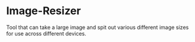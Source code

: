 Image-Resizer
=============

Tool that can take a large image and spit out various different image sizes for use across different devices.